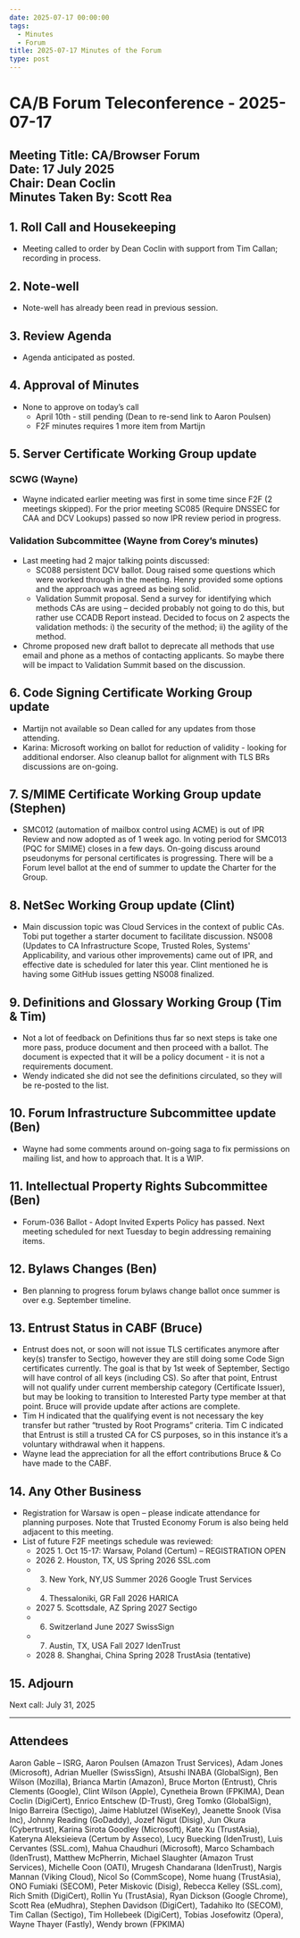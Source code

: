 ```yaml
---
date: 2025-07-17 00:00:00
tags:
  - Minutes
  - Forum
title: 2025-07-17 Minutes of the Forum
type: post
---
```


# CA/B Forum Teleconference - 2025-07-17

**Meeting Title:** CA/Browser Forum  
**Date:** 17 July 2025  
**Chair:** Dean Coclin  
**Minutes Taken By:** Scott Rea
---

## 1. Roll Call and Housekeeping

- Meeting called to order by Dean Coclin with support from Tim Callan; recording in process.

## 2. Note-well

- Note-well has already been read in previous session.

## 3. Review Agenda

- Agenda anticipated as posted.

## 4. Approval of Minutes

- None to approve on today’s call
  - April 10th - still pending (Dean to re-send link to Aaron Poulsen)
  - F2F minutes requires 1 more item from Martijn

## 5. Server Certificate Working Group update

### SCWG (Wayne)
- Wayne indicated earlier meeting was first in some time since F2F (2 meetings skipped). For the prior meeting SC085 (Require DNSSEC for CAA and DCV Lookups) passed so now IPR review period in progress.

### Validation Subcommittee (Wayne from Corey’s minutes)
- Last meeting had 2 major talking points discussed:
  - SC088 persistent DCV ballot. Doug raised some questions which were worked through in the meeting. Henry provided some options and the approach was agreed as being solid.
  - Validation Summit proposal. Send a survey for identifying which methods CAs are using – decided probably not going to do this, but rather use CCADB Report instead. Decided to focus on 2 aspects the validation methods: i) the security of the method; ii) the agility of the method.
- Chrome proposed new draft ballot to deprecate all methods that use email and phone as a methos of contacting applicants. So maybe there will be impact to Validation Summit based on the discussion.

## 6. Code Signing Certificate Working Group update

- Martijn not available so Dean called for any updates from those attending.
- Karina:  Microsoft working on ballot for reduction of validity - looking for additional endorser. Also cleanup ballot for alignment with TLS BRs discussions are on-going.

## 7. S/MIME Certificate Working Group update (Stephen)

- SMC012 (automation of mailbox control using ACME) is out of IPR Review and now adopted as of 1 week ago. In voting period for SMC013 (PQC for SMIME) closes in a few days. On-going discuss around pseudonyms for personal certificates is progressing. There will be a Forum level ballot at the end of summer to update the Charter for the Group.

## 8. NetSec Working Group update (Clint)

- Main discussion topic was Cloud Services in the context of public CAs. Tobi put together a starter document to facilitate discussion. NS008 (Updates to CA Infrastructure Scope, Trusted Roles, Systems' Applicability, and various other improvements) came out of IPR, and effective date is scheduled for later this year. Clint mentioned he is having some GitHub issues getting NS008 finalized.

## 9. Definitions and Glossary Working Group (Tim & Tim)

- Not a lot of feedback on Definitions thus far so next steps is take one more pass, produce document and then proceed with a ballot. The document is expected that it will be a policy document  - it is not a requirements document.
- Wendy indicated she did not see the definitions circulated, so they will be re-posted to the list.

## 10. Forum Infrastructure Subcommittee update (Ben)

- Wayne had some comments around on-going saga to fix permissions on mailing list, and how to approach that. It is a WIP.

## 11. Intellectual Property Rights Subcommittee (Ben)

- Forum-036 Ballot - Adopt Invited Experts Policy has passed. Next meeting scheduled for next Tuesday to begin addressing remaining items.

## 12. Bylaws Changes (Ben)

- Ben planning to progress forum bylaws change ballot once summer is over e.g. September timeline. 

## 13. Entrust Status in CABF (Bruce)

- Entrust does not, or soon will not issue TLS certificates anymore after key(s) transfer to Sectigo, however they are still doing some Code Sign certificates currently. The goal is that by 1st week of September, Sectigo will have control of all keys (including CS). So after that point, Entrust will not qualify under current membership category (Certificate Issuer), but may be looking to transition to Interested Party type member at that point. Bruce will provide update after actions are complete.
- Tim H indicated that the qualifying event is not necessary the key transfer but rather “trusted by Root Programs” criteria. Tim C indicated that Entrust is still a trusted CA for CS purposes, so in this instance it’s a voluntary withdrawal when it happens.
- Wayne lead the appreciation for all the effort contributions Bruce & Co have made to the CABF.

## 14. Any Other Business
- Registration for Warsaw is open – please indicate attendance for planning purposes. Note that Trusted Economy Forum is also being held adjacent to this meeting.
- List of future F2F meetings schedule was reviewed:
  - 2025  1. Oct 15-17: Warsaw, Poland (Certum) – REGISTRATION OPEN
  - 2026  2. Houston, TX, US        Spring 2026     SSL.com
  - 3. New York, NY,US       Summer 2026 Google Trust Services
  - 4. Thessaloniki, GR        Fall 2026         HARICA
  - 2027  5. Scottsdale, AZ            Spring 2027     Sectigo
  - 6. Switzerland                 June 2027       SwissSign
  - 7. Austin, TX, USA         Fall 2027         IdenTrust
  - 2028   8. Shanghai, China         Spring 2028     TrustAsia (tentative)

## 15. Adjourn
Next call: July 31, 2025

---

## Attendees
Aaron Gable – ISRG, Aaron Poulsen (Amazon Trust Services), Adam Jones (Microsoft), Adrian Mueller (SwissSign), Atsushi INABA (GlobalSign), Ben Wilson (Mozilla), Brianca Martin (Amazon), Bruce Morton (Entrust), Chris Clements (Google), Clint Wilson (Apple), Cynetheia Brown (FPKIMA), Dean Coclin (DigiCert), Enrico Entschew (D-Trust), Greg Tomko (GlobalSign), Inigo Barreira (Sectigo), Jaime Hablutzel (WiseKey), Jeanette Snook (Visa Inc), Johnny Reading (GoDaddy), Jozef Nigut (Disig), Jun Okura (Cybertrust), Karina Sirota Goodley (Microsoft), Kate Xu (TrustAsia), Kateryna Aleksieieva (Certum by Asseco), Lucy Buecking (IdenTrust), Luis Cervantes (SSL.com), Mahua Chaudhuri (Microsoft), Marco Schambach (IdenTrust), Matthew McPherrin, Michael Slaughter (Amazon Trust Services), Michelle Coon (OATI), Mrugesh Chandarana (IdenTrust), Nargis Mannan (Viking Cloud), Nicol So (CommScope), Nome huang (TrustAsia), ONO Fumiaki (SECOM), Peter Miskovic (Disig), Rebecca Kelley (SSL.com), Rich Smith (DigiCert), Rollin Yu (TrustAsia), Ryan Dickson (Google Chrome), Scott Rea (eMudhra), Stephen Davidson (DigiCert), Tadahiko Ito (SECOM), Tim Callan (Sectigo), Tim Hollebeek (DigiCert), Tobias Josefowitz (Opera), Wayne Thayer (Fastly), Wendy brown (FPKIMA)